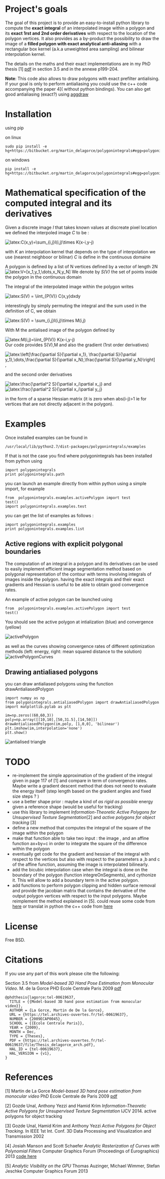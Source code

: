 # Project's goals

The goal of this project is to provide an easy-to-install python library to  compute the **exact integral** of an interpolated image within a polygon and its **exact 1rst and 2nd order derivatives** with respect to the location of the polygon vertices.
It also provides as a by-product the possibility to draw the image of a **filled polygon with exact analytical anti-aliasing** with a rectangular box kernel (a.k.a unweighted area sampling) and bilinear interpolation kernel.

The  details on the maths and their exact implementations are in my PhD thesis [1] [pdf](https://tel.archives-ouvertes.fr/tel-00619637/document) in section 3.5 and in the annexe p199-204. 


**Note**: This code also allows to draw polygons with exact prefilter antialising. If your goal is only to perform antialiasing you could use the c++ code accompanying the paper 4]( without python bindings). You can also get good antialiasing (exact?) using [aggdraw](https://pypi.python.org/pypi/aggdraw/1.1-20051010)


# Installation

using pip

on linux

	sudo pip install -e hg+https://bitbucket.org/martin_delagorce/polygonintegrals#egg=polygonintegrals

on windows

	pip install -e hg+https://bitbucket.org/martin_delagorce/polygonintegrals#egg=polygonintegrals

# Mathematical specification of the computed integral and its derivatives



Given a discrete image *I* that takes known values at discreate pixel location we defined the interpoled image *C* to be : 

![latex:C(x,y)=\sum_{i,j}I(i,j)\times K(x-i,y-j) ](./images/eqnC.svg)

with *K* an interpolation kernel that depends on the type of interpolation we use (nearest neighboor or bilinar)
*C* is define in the continuous domaine 

A polygon is defined by a list of N vertices defined by a vector of length 2N ![latex:V=[x_1,y_1,\dots,x_N,y_N]](./images/eqnV.svg)
We denote by *S(V)* the set of points inside the polygon in the continuous domain

The integral of the interpolated image within the polygon writes

![latex:S(V) = \iint_{P(V)} C(x,y)dxdy](./images/eqnS.svg) 

interestingly by simply permuting the integral and the sum used in the definition of C, we obtain 

![latex:S(V) = \sum_{i,j}I(i,j)\times M(i,j)](./images/eqnS2.svg)

With M the antialised image of the polygon defined by 

![latex:M(i,j)=\iint_{P(V)} K(x-i,y-j)](./images/eqnM.svg)  
Our code provides S(V),M and also the  gradient (1rst order derivatives) 

![latex:\left[\frac{\partial S}{\partial x_1}, \frac{\partial S}{\partial y_1},\dots,\frac{\partial S}{\partial x_N},\frac{\partial S}{\partial y_N}\right]](./images/eqnSderiv1.svg),

 and the second order derivatives 

![latex:\frac{\partial^2 S}{\partial x_i\partial x_j}](./images/eqnSderiv21.svg)       and      ![latex:\frac{\partial^2 S}{\partial x_i\partial y_j}](./images/eqnSderiv22.svg)

in the form of a sparse Hessian matrix (it is zero when abs(i-j)>1 ie for vertices that are not directly adjacent in the polygon).



# Examples 

Once installed examples can be found in 

	/usr/local/lib/python2.7/dist-packages/polygonintegrals/examples

If that is not the case you find where polygonintegrals has been installed from python using

	import polygonintegrals
	print polygonintegrals.path

you can launch an example directly from within python using a simple import, for example

	from  polygonintegrals.examples.activePolygon import test
	test()
	import polygonintegrals.examples.test


you can get the list of examples as follows :

	import polygonintegrals.examples
	print polygonintegrals.examples.list


## Active regions with explicit polygonal boundaries

The computation of an integral in a polygon and its derivatives can be used to easily implement efficient image segmentation method based on polygonal representation of the contour with terms involving integrals of images inside the polygon. having the exact integrals and their exact gradients and Hessian is useful to be able to obtain good convergence rates.

An example of active polygon can be launched using 

	from  polygonintegrals.examples.activePolygon import test
	test()

You should see the active polygon at intialization (blue) and convergence (yellow)

![activePolygon](./images/activePolygon2.png)



as well as the curves  showing convergence rates of different optimization methods (left: energy, right: mean squared distance to the solution)
![activePolygonCurves](./images/activePolygonCurves2.png)

## Drawing antialiased polygons

you can draw antialiased polygons using the function drawAntialiasedPolygon

	import numpy as np
	from polygonintegrals.antialiasedPolygon import drawAntialiasedPolygon
	import matplotlib.pylab as plt

	im=np.zeros((60,60,3))    
	poly=np.array([[10,10],[50,31.5],[14,50]])
	drawAntialiasedPolygon(im,poly, [1,0,0], 'bilinear')
	plt.imshow(im,interpolation='none')
	plt.show()

![antialised triangle ](./images/antialiased_triangle.png)

# TODO

* re-implement the simple approximation of the gradient of the integral given in page 117 of [1] and compare in term of convergence rates. Maybe write a gradient descent method that does not need to evaluate the energy itself (step length based on the gradient angles and fixed size steps ? )
* use a better shape prior : maybe a kind of *as rigid as possible* energy given a reference shape (would be useful for tracking)
* use this library to implement *Information-Theoretic Active Polygons for Unsupervised Texture Segmentation*[2] and *active polygons for object tracking* [3]
* define a new method that computes the integral of the square of the image within the polygon
* make that function able to take two input : the image , and an affine function ax+by+c in order to integrate the square of the difference  within the polygon
* eventually get code for the gradient and hessian of the integral with respect to the vertices  but also with respect to the parameters a ,b and c of the affine function, assuming the image is interpolated bilinearly.
* add the bicubic interpolation case when the integral is done on the boundary of the polygon (function integreOnSegments), and cythonize it. This will allow to add a boundary term in the active polygon.
* add functions to perform polygon clipping and hidden surface removal and provide the jacobian matrix that contains the derivative of the output polygon vertices with respect to the input polygons. Maybe reimplement the method explained in [5]. could reuse some code from [here](https://github.com/helderco/univ-polyclip/blob/python/polygon.py) or translat in python the c++ code from [here](http://davis.wpi.edu/~matt/courses/clipping/code.html)

# License

Free BSD.

# Citations

If you use any part of this work please cite the following:

Section 3.5 from *Model-based 3D Hand Pose Estimation from Monocular Video*. M. de la Gorce PHD Ecole Centrale Paris 2009 [pdf](https://tel.archives-ouvertes.fr/tel-00619637/)

	@phdthesis{lagorce:tel-00619637,
	  TITLE = {{Model-based 3D hand pose estimation from monocular video}},
	  AUTHOR = {La Gorce, Martin de De la Gorce},
	  URL = {https://tel.archives-ouvertes.fr/tel-00619637},
	  NUMBER = {2009ECAP0045},
	  SCHOOL = {{Ecole Centrale Paris}},
	  YEAR = {2009},
	  MONTH = Dec,
	  TYPE = {Theses},
	  PDF = {https://tel.archives-ouvertes.fr/tel-00619637/file/Thesis_delagorce_arch.pdf},
	  HAL_ID = {tel-00619637},
	  HAL_VERSION = {v1},
	}


# References

[1] Martin de La Gorce *Model-based 3D hand pose estimation from monocular video* PhD Ecole Centrale de Paris 2009 [pdf](https://tel.archives-ouvertes.fr/tel-00619637/document)

[2] Gozde Unal, Anthony Yezzi and Hamid Krim *Information-Theoretic Active Polygons for Unsupervised Texture Segmentation* IJCV 2014. 
active polygons for object tracking

[3] Gozde Unal, Hamid Krim and Anthony Yezzi *Active Polygons for Object Tracking*. In IEEE 1st Int. Conf. 3D Data Processing and Visualization and Transmission 2002

[4] Josiah Manson and Scott Schaefer *Analytic Rasterization of Curves with Polynomial Filters* Computer Graphics Forum (Proceedings of Eurographics) 2013
[code here](http://josiahmanson.com/research/scanline_rasterization/)

[5] *Analytic Visibility on the GPU* Thomas Auzinger, Michael Wimmer, Stefan Jeschke Computer Graphics Forum 2013
